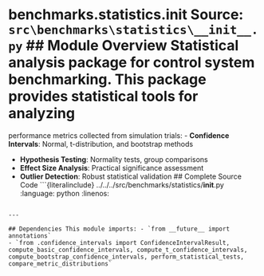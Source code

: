 # benchmarks.statistics.__init__ **Source:** `src\benchmarks\statistics\__init__.py` ## Module Overview Statistical analysis package for control system benchmarking. This package provides statistical tools for analyzing

performance metrics collected from simulation trials: - **Confidence Intervals**: Normal, t-distribution, and bootstrap methods
- **Hypothesis Testing**: Normality tests, group comparisons
- **Effect Size Analysis**: Practical significance assessment
- **Outlier Detection**: Robust statistical validation ## Complete Source Code ```{literalinclude} ../../../src/benchmarks/statistics/__init__.py
:language: python
:linenos:
```

---

## Dependencies This module imports: - `from __future__ import annotations`
- `from .confidence_intervals import ConfidenceIntervalResult, compute_basic_confidence_intervals, compute_t_confidence_intervals, compute_bootstrap_confidence_intervals, perform_statistical_tests, compare_metric_distributions`
